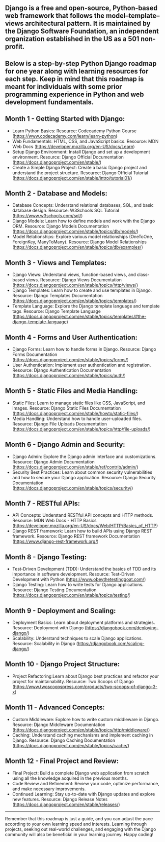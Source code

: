 Django is a free and open-source, Python-based web framework that follows the model–template–views architectural pattern. It is maintained by the Django Software Foundation, an independent organization established in the US as a 501 non-profit.
----------
Below is a step-by-step Python Django roadmap for one year along with learning resources for each step. Keep in mind that this roadmap is meant for individuals with some prior programming experience in Python and web development fundamentals.
----------
## Month 1 - Getting Started with Django:
- Learn Python Basics:
Resource: Codecademy Python Course (https://www.codecademy.com/learn/learn-python)
- Web Fundamentals:
HTML, CSS, and JavaScript basics.
Resource: MDN Web Docs (https://developer.mozilla.org/en-US/docs/Learn)
- Setup Django Environment:
Install Django and set up a development environment.
Resource: Django Official Documentation (https://docs.djangoproject.com/en/stable/)
- Create a Simple Django Project:
Create a basic Django project and understand the project structure.
Resource: Django Official Tutorial (https://docs.djangoproject.com/en/stable/intro/tutorial01/)
## Month 2 - Database and Models:
- Database Concepts:
Understand relational databases, SQL, and basic database design.
Resource: W3Schools SQL Tutorial (https://www.w3schools.com/sql/)
- Django Models:
Learn how to define models and work with the Django ORM.
Resource: Django Models Documentation (https://docs.djangoproject.com/en/stable/topics/db/models/)
- Model Relationships:
Explore various model relationships (OneToOne, ForeignKey, ManyToMany).
Resource: Django Model Relationships (https://docs.djangoproject.com/en/stable/topics/db/examples/)
## Month 3 - Views and Templates:
- Django Views:
Understand views, function-based views, and class-based views.
Resource: Django Views Documentation (https://docs.djangoproject.com/en/stable/topics/http/views/)
- Django Templates:
Learn how to create and use templates in Django.
Resource: Django Templates Documentation (https://docs.djangoproject.com/en/stable/topics/templates/)
- Template Language:
Explore the Django template language and template tags.
Resource: Django Template Language (https://docs.djangoproject.com/en/stable/topics/templates/#the-django-template-language)
## Month 4 - Forms and User Authentication:
- Django Forms:
Learn how to handle forms in Django.
Resource: Django Forms Documentation (https://docs.djangoproject.com/en/stable/topics/forms/)
- User Authentication:
Implement user authentication and registration.
Resource: Django Authentication Documentation (https://docs.djangoproject.com/en/stable/topics/auth/)
## Month 5 - Static Files and Media Handling:
- Static Files:
Learn to manage static files like CSS, JavaScript, and images.
Resource: Django Static Files Documentation (https://docs.djangoproject.com/en/stable/howto/static-files/)
- Media Handling:
Understand how to handle user-uploaded files.
Resource: Django File Uploads Documentation (https://docs.djangoproject.com/en/stable/topics/http/file-uploads/)
## Month 6 - Django Admin and Security:
- Django Admin:
Explore the Django admin interface and customizations.
Resource: Django Admin Documentation (https://docs.djangoproject.com/en/stable/ref/contrib/admin/)
- Security Best Practices:
Learn about common security vulnerabilities and how to secure your Django application.
Resource: Django Security Documentation (https://docs.djangoproject.com/en/stable/topics/security/)
## Month 7 - RESTful APIs:
- API Concepts:
Understand RESTful API concepts and HTTP methods.
Resource: MDN Web Docs - HTTP Basics (https://developer.mozilla.org/en-US/docs/Web/HTTP/Basics_of_HTTP)
- Django REST framework:
Learn how to build APIs using Django REST framework.
Resource: Django REST framework Documentation (https://www.django-rest-framework.org/)
## Month 8 - Django Testing:
- Test-Driven Development (TDD):
Understand the basics of TDD and its importance in software development.
Resource: Test-Driven Development with Python (https://www.obeythetestinggoat.com/)
- Django Testing:
Learn how to write tests for Django applications.
Resource: Django Testing Documentation (https://docs.djangoproject.com/en/stable/topics/testing/)
## Month 9 - Deployment and Scaling:
- Deployment Basics:
Learn about deployment platforms and strategies.
Resource: Deployment with Django (https://djangobook.com/deploying-django/)
- Scalability:
Understand techniques to scale Django applications.
Resource: Scalability in Django (https://djangobook.com/scaling-django/)
## Month 10 - Django Project Structure:
- Project Refactoring:Learn about Django best practices and refactor your project for maintainability.
Resource: Two Scoops of Django (https://www.twoscoopspress.com/products/two-scoops-of-django-3-x)
## Month 11 - Advanced Concepts:
- Custom Middleware:
Explore how to write custom middleware in Django.
Resource: Django Middleware Documentation (https://docs.djangoproject.com/en/stable/topics/http/middleware/)
- Caching:
Understand caching mechanisms and implement caching in Django.
Resource: Django Caching Documentation (https://docs.djangoproject.com/en/stable/topics/cache/)
## Month 12 - Final Project and Review:
- Final Project:
Build a complete Django web application from scratch using all the knowledge acquired in the previous months.
- Code Review and Refinement:
Review your code, optimize performance, and make necessary improvements.
- Continued Learning:
Stay up-to-date with Django updates and explore new features.
Resource: Django Release Notes (https://docs.djangoproject.com/en/stable/releases/)
----------
Remember that this roadmap is just a guide, and you can adjust the pace according to your own learning speed and interests. Learning through projects, seeking out real-world challenges, and engaging with the Django community will also be beneficial in your learning journey. Happy coding!